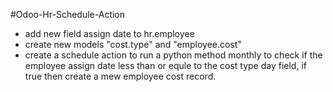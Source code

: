 #Odoo-Hr-Schedule-Action
- add new field assign date to hr.employee
- create new models "cost.type" and "employee.cost"
- create a schedule action to run a python method monthly to check if the employee assign date less than or equle to the cost type day field, if true then create a mew employee cost record.
